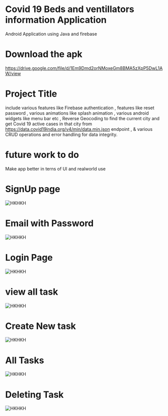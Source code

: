 # Covid 19 Beds and ventillators information Application
Android Application using Java and firebase

# Download the apk
https://drive.google.com/file/d/1Em9Dmd2orNMoxeGm8BMA5zXpP5DwL1AW/view

# Project Title
include various features like Firebase authentication , features like reset password , various animations like splash animation , various android widgets like menu bar etc , 
Reverse Geocoding to find the current city and get Covid 19 active cases in that city from https://data.covid19india.org/v4/min/data.min.json  endpoint , & various CRUD operations and
error handling for data integrity.

# future work to do
Make app better in terns of UI and realworld use

# SignUp page
![HKHKH](images/a1.JPEG)
# Email with Password
![HKHKH](images/2.PNG)
# Login Page
![HKHKH](images/3.PNG)
# view all task
![HKHKH](images/4.PNG)
# Create New task
![HKHKH](images/5.PNG)
# All Tasks
![HKHKH](images/6.PNG)
# Deleting Task
![HKHKH](images/7.PNG)
